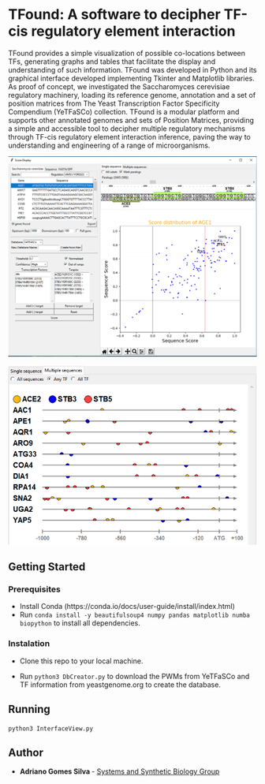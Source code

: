 # TFound: A software to decipher TF-cis regulatory element interaction
<p>TFound provides a simple visualization of possible co-locations between TFs, generating graphs and tables that facilitate the display and understanding of such information. TFound was developed in Python and its graphical interface developed implementing Tkinter and Matplotlib libraries. As proof of concept, we investigated the Saccharomyces cerevisiae regulatory machinery, loading its reference genome, annotation and a set of position matrices from The Yeast Transcription Factor Specificity Compendium (YeTFaSCo) collection. TFound is a modular platform and supports other annotated genomes and sets of Position Matrices, providing a simple and accessible tool to decipher multiple regulatory mechanisms through TF-cis regulatory element interaction inference, paving the way to understanding and engineering of a range of microorganisms.<p>

<p align="center"><img src="https://github.com/adri4nogomes/TFound/blob/master/2.png" /></p>
<p align="center"><img src="https://github.com/adri4nogomes/TFound/blob/master/1.png"/></p>

## Getting Started

### Prerequisites
<ul>
  <li>Install Conda (https://conda.io/docs/user-guide/install/index.html)</li>
  <li>Run <code>conda install -y beautifulsoup4 numpy pandas matplotlib numba biopython</code> to install all dependencies.</li>
</ul>

### Instalation
<ul>
  <li>Clone this repo to your local machine.</li>
  <li><p>Run <code>python3 DbCreator.py</code> to download the PWMs from YeTFaSCo and TF information from yeastgenome.org to create the database.</p></li>
</ul>

## Running
<pre><code>python3 InterfaceView.py</code></pre>

## Author
<ul>
  <li><p><b>Adriano Gomes Silva </b> - <a href="http://silvarochar.wixsite.com/ssbl">Systems and Synthetic Biology Group </a></p></li>
</ul>

